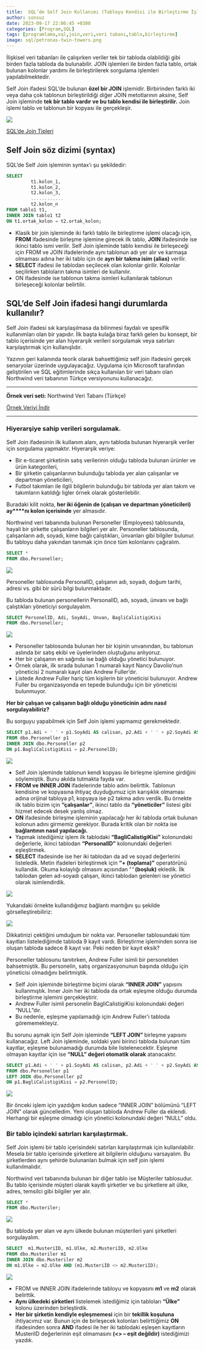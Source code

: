 ```yaml
---
title:  SQL’de Self Join Kullanımı (Tabloyu Kendisi ile Birleştirme İşlemi)
author: sonsuz
date: 2023-09-17 22:06:45 +0300
categories: [Program,SQL]
tags: [programlama,sql,join,veri,veri tabanı,tablo,birleştirme]
image: sql/petronas-twin-towers.png
---
```



İlişkisel veri tabanları ile çalışırken veriler tek bir tabloda olabildiği gibi birden fazla tabloda da bulunabilir. JOIN işlemleri ile birden fazla tablo, ortak bulunan kolonlar yardımı ile birleştirilerek sorgulama işlemleri yapılabilmektedir. 

Self Join ifadesi SQL’de bulunan **özel bir JOIN** işlemidir. Birbirinden farklı iki veya daha çok tablonun birleştirildiği diğer JOIN metotlarının aksine, Self Join işleminde **tek bir tablo vardır ve bu tablo kendisi ile birleştirilir.** Join işlemi tablo ve tablonun bir kopyası ile gerçekleşir.

![](sql/sql-join-tipleri.png)

[SQL’de Join Tipleri](https://www.educba.com/joins-in-mysql/)

## Self Join söz dizimi (syntax)

SQL’de Self Join işleminin syntax’ı şu şekildedir:

```sql
SELECT 
         t1.kolon_1, 
         t1.kolon_2, 
         t2.kolon_3, 
         ............
         t2.kolon_n
FROM tablo1 t1, 
INNER JOIN tablo1 t2 
ON t1.ortak_kolon = t2.ortak_kolon;

```

* Klasik bir join işleminde iki farklı tablo ile birleştirme işlemi olacağı için, **FROM** ifadesinde birleşme işlemine girecek ilk tablo, **JOIN** ifadesinde ise ikinci tablo ismi verilir. Self Join işleminde tablo kendisi ile birleşeceği için FROM ve JOIN ifadelerinde aynı tablonun adı yer alır ve karmaşa olmaması adına her iki tablo için de **ayrı bir** **takma isim (alias)** verilir.
* **SELECT** ifadesi ile tablodan seçilecek olan kolonlar girilir. Kolonlar seçilirken tabloların takma isimleri de kullanılır.
* ON ifadesinde ise tablonun takma isimleri kullanılarak tablonun birleşeceği kolonlar belirtilir.

## SQL’de Self Join ifadesi hangi durumlarda kullanılır?

Self Join ifadesi sık karşılaşılmasa da bilinmesi faydalı ve spesifik kullanımları olan bir yapıdır. İlk başta kulağa biraz farklı gelen bu konsept, bir tablo içerisinde yer alan hiyerarşik verileri sorgulamak veya satırları karşılaştırmak için kullanışlıdır. 

Yazının geri kalanında teorik olarak bahsettiğimiz self join ifadesini gerçek senaryolar üzerinde uygulayacağız. Uygulama için Microsoft tarafından geliştirilen ve SQL eğitimlerinde sıkça kullanılan bir veri tabanı olan Northwind veri tabanının Türkçe versiyonunu kullanacağız.

---

**Örnek veri seti:** Northwind Veri Tabanı (Türkçe)

[Örnek Veriyi İndir](https://sonsuzus.github.io/dosya/Northwind.rar)

---

### Hiyerarşiye sahip verileri sorgulamak.

Self Join ifadesinin ilk kullanım alanı, aynı tabloda bulunan hiyerarşik veriler için sorgulama yapmaktır. Hiyerarşik veriye:

* Bir e-ticaret şirketinin satış verilerinin olduğu tabloda bulunan ürünler ve ürün kategorileri,
* Bir şirketin çalışanlarının bulunduğu tabloda yer alan çalışanlar ve departman yöneticileri,
* Futbol takımları ile ilgili bilgilerin bulunduğu bir tabloda yer alan takım ve takımların katıldığı ligler örnek olarak gösterilebilir.

Buradaki kilit nokta, **her iki öğenin de (çalışan ve departman yöneticileri) ay****nı kolon içerisinde** yer almasıdır. 

Northwind veri tabanında bulunan Personeller (Employees) tablosunda, hayali bir şirkette çalışanların bilgileri yer alır. Personeller tablosunda, çalışanların adı, soyadı, kime bağlı çalıştıkları, ünvanları gibi bilgiler bulunur. Bu tabloyu daha yakından tanımak için önce tüm kolonlarını çağıralım.

```sql
SELECT *
FROM dbo.Personeller;

```

![](sql/northwind-personeller-tablosu.png)

Personeller tablosunda PersonalID, çalışanın adı, soyadı, doğum tarihi, adresi vs. gibi bir sürü bilgi bulunmaktadır.

Bu tabloda bulunan personellerin PersonalID, adı, soyadı, ünvanı ve bağlı çalıştıkları yöneticiyi sorgulayalım.

```sql
SELECT PersonelID, Adi, SoyAdi, Unvan, BagliCalistigiKisi
FROM dbo.Personeller;

```

![](sql/personeller-northwind-ozet-1.png)

* Personeller tablosunda bulunan her bir kişinin unvanından, bu tablonun aslında bir satış ekibi ve üyelerinden oluştuğunu anlıyoruz.
* Her bir çalışanın en sağında ise bağlı olduğu yönetici bulunuyor.
* Örnek olarak, ilk sırada bulunan 1 numaralı kayıt Nancy Davolio’nun yöneticisi 2 numaralı kayıt olan Andrew Fuller’dır.
* Listede Andrew Fuller hariç tüm kişilerin bir yöneticisi bulunuyor. Andrew Fuller bu organizasyonda en tepede bulunduğu için bir yöneticisi bulunmuyor.

**Her bir çalışan ve çalışanın bağlı olduğu yöneticinin adını nasıl sorgulayabiliriz?**

Bu sorguyu yapabilmek için Self Join işlemi yapmamız gerekmektedir.

```sql
SELECT p1.Adi + ' ' + p1.SoyAdi AS calisan, p2.Adi + ' ' + p2.SoyAdi AS yonetici
FROM dbo.Personeller p1
INNER JOIN dbo.Personeller p2
ON p1.BagliCalistigiKisi = p2.PersonelID;

```

![](sql/calisan-yonetici-self-join.png)

* Self Join işleminde tablonun kendi kopyası ile birleşme işlemine girdiğini söylemiştik. Bunu akılda tutmakta fayda var.
* **FROM ve INNER JOIN** ifadelerinde tablo adını belirttik. Tablonun kendisine ve kopyasına ihtiyaç duyduğumuz için karışıklık olmaması adına orijinal tabloya p1, kopyaya ise p2 takma adını verdik. Bu örnekte ilk tablo bizim için **“çalışanlar”**, ikinci tablo da **“yöneticiler”** listesi gibi hizmet edecek desek yanlış olmaz.
* **ON** ifadesinde birleşme işleminin yapılacağı her iki tabloda ortak bulunan kolonun adını girmemiz gerekiyor. Burada kritik olan bir nokta ise **bağlantının nasıl yapılacağı.**
* Yapmak istediğimiz işlem ilk tablodaki **“BagliCalistigiKisi”** kolonundaki değerlerle, ikinci tablodan **“PersonalID”** kolonundaki değerleri eşleştirmek.
* **SELECT** ifadesinde ise her iki tablodan da ad ve soyad değerlerini listeledik. Metin ifadeleri birleştirmek için **“+ (toplama)”** operatörünü kullandık. Okuma kolaylığı olmasını açısından **‘ ‘ (boşluk)** ekledik. İlk tablodan gelen ad-soyadı çalışan, ikinci tablodan gelenleri ise yönetici olarak isimlendirdik.

![](sql/calisan-yonetici-self-join-1.png)

Yukarıdaki örnekte kullandığımız bağlantı mantığını şu şekilde görselleştirebiliriz:

![](sql/self-join-personeller-1.png)

Dikkatinizi çektiğini umduğum bir nokta var. Personeller tablosundaki tüm kayıtları listelediğimde tabloda 9 kayıt vardı. Birleştirme işleminden sonra ise oluşan tabloda sadece 8 kayıt var. Peki neden bir kayıt eksik?

Personeller tablosunu tanıtırken, Andrew Fuller isimli bir personelden bahsetmiştik. Bu personelin, satış organizasyonunun başında olduğu için yöneticisi olmadığını belirtmiştik. 

* Self Join işleminde birleştirme biçimi olarak **“INNER JOIN”** yapısını kullanmıştık. Inner Join her iki tabloda da ortak eşleşme olduğu durumda birleştirme işlemini gerçekleştirir.
* Andrew Fuller isimli personelin BagliCalistigiKisi kolonundaki değeri “NULL”dır.
* Bu nedenle, eşleşme yapılamadığı için Andrew Fuller’ı tabloda görememekteyiz.

Bu sorunu aşmak için Self Join işleminde **“LEFT JOIN”** birleşme yapısını kullanacağız. Left Join işleminde, soldaki yani birinci tabloda bulunan tüm kayıtlar, eşleşme bulunamadığı durumda bile listelenecektir. Eşleşme olmayan kayıtlar için ise **“NULL” değeri otomatik olarak** atanacaktır.

```sql
SELECT p1.Adi + ' ' + p1.SoyAdi AS calisan, p2.Adi + ' ' + p2.SoyAdi AS yonetici
FROM dbo.Personeller p1
LEFT JOIN dbo.Personeller p2
ON p1.BagliCalistigiKisi = p2.PersonelID;

```

![](sql/calisan-yonetici-self-join-left.png)

Bir önceki işlem için yazdığım kodun sadece “INNER JOIN” bölümünü “LEFT JOIN” olarak güncelledim. Yeni oluşan tabloda Andrew Fuller da eklendi. Herhangi bir eşleşme olmadığı için yönetici kolonundaki değeri “NULL” oldu.

### Bir tablo içindeki satırları karşılaştırmak.

Self Join işlemi bir tablo içerisindeki satırları karşılaştırmak için kullanılabilir. Mesela bir tablo içerisinde şirketlere ait bilgilerin olduğunu varsayalım. Bu şirketlerden aynı şehirde bulunanları bulmak için self join işlemi kullanılmalıdır. 

Northwind veri tabanında bulunan bir diğer tablo ise Müşteriler tablosudur. Bu tablo içerisinde müşteri olarak kayıtlı şirketler ve bu şirketlere ait ülke, adres, temsilci gibi bilgiler yer alır.

```sql
SELECT *
FROM dbo.Musteriler;

```

![](sql/northwind-musteriler-tablosu.png)

Bu tabloda yer alan ve aynı ülkede bulunan müşterileri yani şirketleri sorgulayalım.

```sql
SELECT  m1.MusteriID, m1.Ulke, m2.MusteriID, m2.Ulke
FROM dbo.Musteriler m1
INNER JOIN dbo.Musteriler m2
ON m1.Ulke = m2.Ulke AND (m1.MusteriID <> m2.MusteriID);

```

![](sql/musteriler-self-join.png)

* FROM ve INNER JOIN ifadelerinde tabloyu ve kopyasını **m1** ve **m2** olarak belirttik.
* **Aynı ülkedeki şirketleri** listelemek istediğimiz için tabloları **“Ülke”** kolonu üzerinden birleştirdik.
* **Her bir şirketin kendiyle eşleşmemesi** için bir **tekillik koşuluna** ihtiyacımız var. Bunun için de birleşecek kolonları belirttiğimiz **ON** ifadesinden sonra **AND** ifadesi ile her iki tablodaki eşleşen kayıtların MusteriID değerlerinin eşit olmamasını **(<> – eşit değildir)** istediğimizi yazdık.
